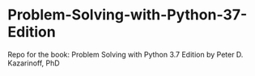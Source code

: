 # Problem-Solving-with-Python-37-Edition

Repo for the book: Problem Solving with Python 3.7 Edition by Peter D. Kazarinoff, PhD
